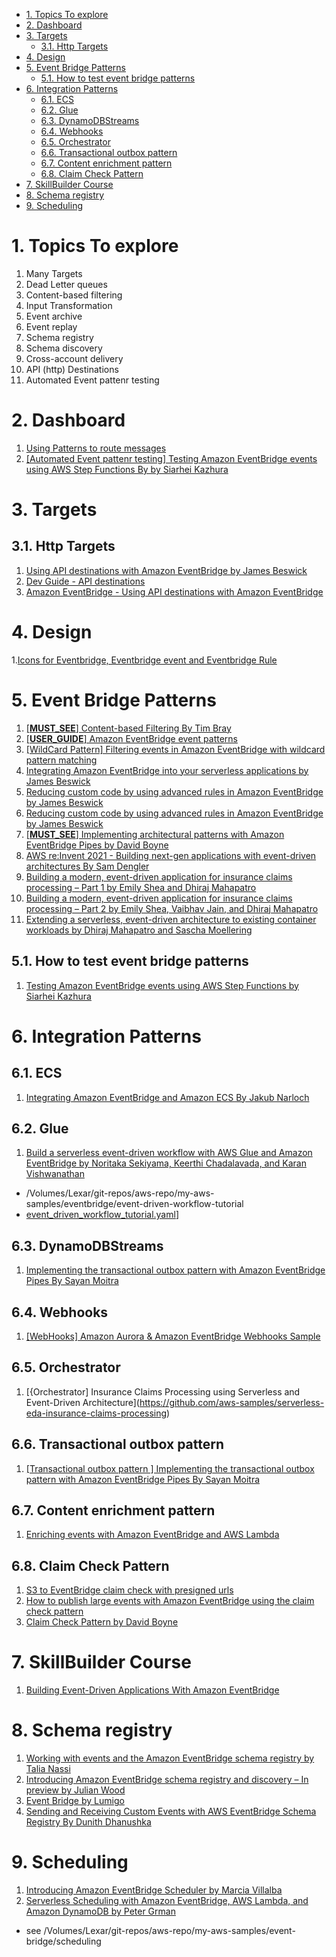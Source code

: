
<!-- TOC -->

- [1. Topics To explore](#1-topics-to-explore)
- [2. Dashboard](#2-dashboard)
- [3. Targets](#3-targets)
  - [3.1. Http Targets](#31-http-targets)
- [4. Design](#4-design)
- [5. Event Bridge Patterns](#5-event-bridge-patterns)
  - [5.1. How to test event bridge patterns](#51-how-to-test-event-bridge-patterns)
- [6. Integration Patterns](#6-integration-patterns)
  - [6.1. ECS](#61-ecs)
  - [6.2. Glue](#62-glue)
  - [6.3. DynamoDBStreams](#63-dynamodbstreams)
  - [6.4. Webhooks](#64-webhooks)
  - [6.5. Orchestrator](#65-orchestrator)
  - [6.6. Transactional outbox pattern](#66-transactional-outbox-pattern)
  - [6.7. Content enrichment pattern](#67-content-enrichment-pattern)
  - [6.8. Claim Check Pattern](#68-claim-check-pattern)
- [7. SkillBuilder Course](#7-skillbuilder-course)
- [8. Schema registry](#8-schema-registry)
- [9. Scheduling](#9-scheduling)

<!-- /TOC -->

# 1. Topics To explore

1. Many Targets
1. Dead Letter queues
1. Content-based filtering
1. Input Transformation
1. Event archive
1. Event replay
1. Schema registry
1. Schema discovery
1. Cross-account delivery
1. API (http) Destinations
1. Automated Event pattenr testing

# 2. Dashboard

1. [Using Patterns to route messages](#5-event-bridge-patterns)
1. [[Automated Event pattenr testing] Testing Amazon EventBridge events using AWS Step Functions By by Siarhei Kazhura](https://aws.amazon.com/blogs/compute/testing-amazon-eventbridge-events-using-aws-step-functions/)

# 3. Targets

## 3.1. Http Targets

1. [Using API destinations with Amazon EventBridge by James Beswick](https://aws.amazon.com/blogs/compute/using-api-destinations-with-amazon-eventbridge/)
1. [Dev Guide - API destinations](https://docs.aws.amazon.com/eventbridge/latest/userguide/eb-api-destinations.html)
1. [Amazon EventBridge - Using API destinations with Amazon EventBridge](https://www.youtube.com/watch?v=2ayxa3AdiK0)

# 4. Design

1.[Icons for Eventbridge, Eventbridge event and Eventbridge Rule](https://aws.amazon.com/blogs/industries/building-a-modern-event-driven-application-for-insurance-claims-processing-part-2/)

# 5. Event Bridge Patterns

1. [[**MUST_SEE**] Content-based Filtering By Tim Bray](https://www.tbray.org/ongoing/When/201x/2019/12/18/Content-based-filtering)
1. [[**USER_GUIDE**] Amazon EventBridge event patterns](https://docs.aws.amazon.com/eventbridge/latest/userguide/eb-event-patterns.html)
1. [[WildCard Pattern] Filtering events in Amazon EventBridge with wildcard pattern matching](https://aws.amazon.com/blogs/compute/filtering-events-in-amazon-eventbridge-with-wildcard-pattern-matching/)
1. [Integrating Amazon EventBridge into your serverless applications by James Beswick](https://aws.amazon.com/blogs/compute/integrating-amazon-eventbridge-into-your-serverless-applications/)
1. [Reducing custom code by using advanced rules in Amazon EventBridge by James Beswick](https://aws.amazon.com/blogs/compute/reducing-custom-code-by-using-advanced-rules-in-amazon-eventbridge/)
1. [Reducing custom code by using advanced rules in Amazon EventBridge by James Beswick ](https://aws.amazon.com/blogs/compute/reducing-custom-code-by-using-advanced-rules-in-amazon-eventbridge/)
1. [[**MUST_SEE**] Implementing architectural patterns with Amazon EventBridge Pipes by David Boyne](https://aws.amazon.com/blogs/compute/implementing-architectural-patterns-with-amazon-eventbridge-pipes/)
1. [AWS re:Invent 2021 - Building next-gen applications with event-driven architectures By Sam Dengler](https://youtu.be/U5GZNt0iMZY?t=805)
1. [Building a modern, event-driven application for insurance claims processing – Part 1 by Emily Shea and Dhiraj Mahapatro](https://aws.amazon.com/blogs/industries/building-a-modern-event-driven-application-for-insurance-claims-processing-part-1/)
1. [Building a modern, event-driven application for insurance claims processing – Part 2 by Emily Shea, Vaibhav Jain, and Dhiraj Mahapatro](https://aws.amazon.com/blogs/industries/building-a-modern-event-driven-application-for-insurance-claims-processing-part-2/)
1. [Extending a serverless, event-driven architecture to existing container workloads by Dhiraj Mahapatro and Sascha Moellering](https://aws.amazon.com/blogs/compute/extending-a-serverless-event-driven-architecture-to-existing-container-workloads/)


## 5.1. How to test event bridge patterns

1. [Testing Amazon EventBridge events using AWS Step Functions by Siarhei Kazhura](https://aws.amazon.com/blogs/compute/testing-amazon-eventbridge-events-using-aws-step-functions/)

# 6. Integration Patterns

## 6.1. ECS

1. [Integrating Amazon EventBridge and Amazon ECS By Jakub Narloch](https://aws.amazon.com/blogs/compute/integrating-amazon-eventbridge-and-amazon-ecs/)

## 6.2. Glue

1. [Build a serverless event-driven workflow with AWS Glue and Amazon EventBridge by Noritaka Sekiyama, Keerthi Chadalavada, and Karan Vishwanathan](https://aws.amazon.com/blogs/big-data/build-a-serverless-event-driven-workflow-with-aws-glue-and-amazon-eventbridge/)
- /Volumes/Lexar/git-repos/aws-repo/my-aws-samples/eventbridge/event-driven-workflow-tutorial
- [event_driven_workflow_tutorial.yaml](./templates/event_driven_workflow_tutorial.yaml)]

## 6.3. DynamoDBStreams
1. [Implementing the transactional outbox pattern with Amazon EventBridge Pipes By Sayan Moitra](https://aws.amazon.com/blogs/compute/implementing-the-transactional-outbox-pattern-with-amazon-eventbridge-pipes/)

## 6.4. Webhooks

1. [[WebHooks] Amazon Aurora & Amazon EventBridge Webhooks Sample](https://github.com/aws-samples/amazon-aurora-eventbridge-webhooks)

## 6.5. Orchestrator

1. [{Orchestrator] Insurance Claims Processing using Serverless and Event-Driven Architecture](https://github.com/aws-samples/serverless-eda-insurance-claims-processing)

## 6.6. Transactional outbox pattern

1. [[Transactional outbox pattern ] Implementing the transactional outbox pattern with Amazon EventBridge Pipes By Sayan Moitra](https://aws.amazon.com/blogs/compute/implementing-the-transactional-outbox-pattern-with-amazon-eventbridge-pipes/)

## 6.7. Content enrichment pattern

1. [Enriching events with Amazon EventBridge and AWS Lambda](https://www.boyney.io/blog/2022-11-01-eventbridge-enrichment-with-lambda)

## 6.8. Claim Check Pattern

1. [S3 to EventBridge claim check with presigned urls](https://serverlessland.com/patterns/s3-to-eventbridge-claim-check-pattern)
1. [How to publish large events with Amazon EventBridge using the claim check pattern](https://www.boyney.io/blog/2022-11-01-eventbridge-claim-check)
1. [Claim Check Pattern by David Boyne](https://serverlessland.com/event-driven-architecture/visuals/claim-check-pattern)

# 7. SkillBuilder Course

1. [Building Event-Driven Applications With Amazon EventBridge](https://explore.skillbuilder.aws/learn/course/15008/building-event-driven-applications-with-amazon-eventbridge)

# 8. Schema registry

1. [Working with events and the Amazon EventBridge schema registry by Talia Nassi ](https://aws.amazon.com/blogs/compute/working-with-events-and-amazon-eventbridge-schema-registry/)
1. [Introducing Amazon EventBridge schema registry and discovery – In preview by Julian Wood](https://aws.amazon.com/blogs/compute/introducing-amazon-eventbridge-schema-registry-and-discovery-in-preview/)
1. [Event Bridge by Lumigo](https://lumigo.io/aws-serverless-ecosystem/amazon-eventbridge/#eventbridge_schema_registry)
1. [Sending and Receiving Custom Events with AWS EventBridge Schema Registry By Dunith Dhanushka](https://medium.com/event-driven-utopia/sending-and-receiving-custom-events-with-aws-eventbridge-schema-registry-b73198b7a140)

# 9. Scheduling

1. [Introducing Amazon EventBridge Scheduler by Marcia Villalba](https://aws.amazon.com/blogs/compute/introducing-amazon-eventbridge-scheduler/)
2. [Serverless Scheduling with Amazon EventBridge, AWS Lambda, and Amazon DynamoDB by Peter Grman](https://aws.amazon.com/blogs/architecture/serverless-scheduling-with-amazon-eventbridge-aws-lambda-and-amazon-dynamodb/)
- see /Volumes/Lexar/git-repos/aws-repo/my-aws-samples/event-bridge/scheduling